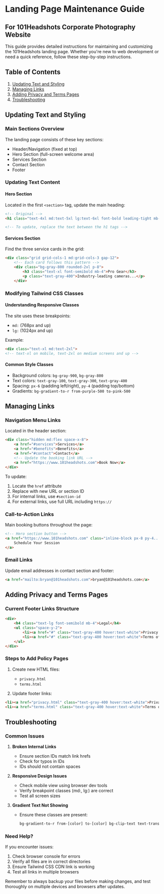 # Landing Page Maintenance Guide
## For 101Headshots Corporate Photography Website

This guide provides detailed instructions for maintaining and customizing the 101Headshots landing page. Whether you're new to web development or need a quick reference, follow these step-by-step instructions.

## Table of Contents
1. [Updating Text and Styling](#updating-text-and-styling)
2. [Managing Links](#managing-links)
3. [Adding Privacy and Terms Pages](#adding-privacy-and-terms-pages)
4. [Troubleshooting](#troubleshooting)

## Updating Text and Styling

### Main Sections Overview
The landing page consists of these key sections:
- Header/Navigation (fixed at top)
- Hero Section (full-screen welcome area)
- Services Section
- Contact Section
- Footer

### Updating Text Content

#### Hero Section
Located in the first `<section>` tag, update the main heading:
```html
<!-- Original -->
<h1 class="text-4xl md:text-5xl lg:text-6xl font-bold leading-tight mb-6 bg-gradient-to-r from-purple-400 to-pink-400 bg-clip-text text-transparent">Leawood, Kansas Corporate Headshot Photography Services</h1>

<!-- To update, replace the text between the h1 tags -->
```

#### Services Section
Find the three service cards in the grid:
```html
<div class="grid grid-cols-1 md:grid-cols-3 gap-12">
    <!-- Each card follows this pattern -->
    <div class="bg-gray-800 rounded-2xl p-8">
        <h3 class="text-xl font-semibold mb-4">Pro Gear</h3>
        <p class="text-gray-400">Industry-leading cameras...</p>
    </div>
```

### Modifying Tailwind CSS Classes

#### Understanding Responsive Classes
The site uses these breakpoints:
- `md:` (768px and up)
- `lg:` (1024px and up)

Example:
```html
<div class="text-xl md:text-2xl">
<!-- text-xl on mobile, text-2xl on medium screens and up -->
```

#### Common Style Classes
- Background colors: `bg-gray-900`, `bg-gray-800`
- Text colors: `text-gray-100`, `text-gray-300`, `text-gray-400`
- Spacing: `px-6` (padding left/right), `py-4` (padding top/bottom)
- Gradients: `bg-gradient-to-r from-purple-500 to-pink-500`

## Managing Links

### Navigation Menu Links
Located in the header section:
```html
<div class="hidden md:flex space-x-8">
    <a href="#services">Services</a>
    <a href="#benefits">Benefits</a>
    <a href="#contact">Contact</a>
    <!-- Update the booking link URL -->
    <a href="https://www.101headshots.com">Book Now</a>
</div>
```

To update:
1. Locate the `href` attribute
2. Replace with new URL or section ID
3. For internal links, use `#section-id`
4. For external links, use full URL including `https://`

### Call-to-Action Links
Main booking buttons throughout the page:
```html
<!-- Hero section button -->
<a href="https://www.101headshots.com" class="inline-block px-8 py-4...">
    Schedule Your Session
</a>
```

### Email Links
Update email addresses in contact section and footer:
```html
<a href="mailto:bryan@101headshots.com">bryan@101headshots.com</a>
```

## Adding Privacy and Terms Pages

### Current Footer Links Structure
```html
<div>
    <h4 class="text-lg font-semibold mb-4">Legal</h4>
    <ul class="space-y-2">
        <li><a href="#" class="text-gray-400 hover:text-white">Privacy Policy</a></li>
        <li><a href="#" class="text-gray-400 hover:text-white">Terms of Service</a></li>
    </ul>
</div>
```

### Steps to Add Policy Pages
1. Create new HTML files:
   - `privacy.html`
   - `terms.html`

2. Update footer links:
```html
<li><a href="privacy.html" class="text-gray-400 hover:text-white">Privacy Policy</a></li>
<li><a href="terms.html" class="text-gray-400 hover:text-white">Terms of Service</a></li>
```

## Troubleshooting

### Common Issues

1. **Broken Internal Links**
   - Ensure section IDs match link hrefs
   - Check for typos in IDs
   - IDs should not contain spaces

2. **Responsive Design Issues**
   - Check mobile view using browser dev tools
   - Verify breakpoint classes (md:, lg:) are correct
   - Test all screen sizes

3. **Gradient Text Not Showing**
   - Ensure these classes are present:
     ```html
     bg-gradient-to-r from-[color] to-[color] bg-clip-text text-transparent
     ```

### Need Help?
If you encounter issues:
1. Check browser console for errors
2. Verify all files are in correct directories
3. Ensure Tailwind CSS CDN link is working
4. Test all links in multiple browsers

Remember to always backup your files before making changes, and test thoroughly on multiple devices and browsers after updates.